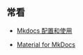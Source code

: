 ## 常看

- [Mkdocs 配置和使用](https://www.xncoding.com/2020/03/01/tool/mkdocs.html)

- [Material for MkDocs](https://squidfunk.github.io/mkdocs-material/getting-started/)